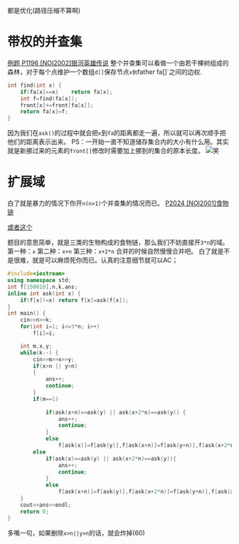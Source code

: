 都是优化(路径压缩不算啊)
# 带权的并查集
[例题 P1196 [NOI2002]银河英雄传说](https://www.luogu.com.cn/problem/P1196)
整个并查集可以看做一个由若干棵树组成的森林，对于每个点维护一个数组`d[]`保存节点`x到`father fa[]`之间的边权.
```C++
int find(int x) {
	if(fa[x]==x)	return fa[x];
	int f=find(fa[x]);
	front[x]+=front[fa[x]];
	return fa[x]=f;
}
```
因为我们在`ask()`的过程中就会把`x`到`fa`的距离都走一遍，所以就可以再次顺手把他们的距离表示出来。
PS：一开始一直不知道储存集合内的大小有什么用。其实就是新挪过来的元素的`front[]`修改时需要加上挪到的集合的原本长度。
![笑](https://wx1.sbimg.cn/2020/09/20/GQpiK.png)


# 扩展域
白了就是暴力的情况下你开`n(n>1)`个并查集的情况而已。
[P2024 [NOI2001]食物链](https://www.luogu.com.cn/problem/P2024)

[或者这个](https://www.luogu.com.cn/problem/P1892)

题目的意思简单，就是三类的生物构成的食物链，那么我们不妨直接开`3*n`的域。
第一种：`x`
第二种：`x+n`
第三种：`x+2*n`
合并的时候自然慢慢合并吧。
白了就是不是很难，就是可以麻烦死你而已。认真的注意细节就可以AC；

```C++
#include<iostream>
using namespace std;
int f[150010],n,k,ans;
inline int ask(int x) {
	if(f[x]!=x)	return f[x]=ask(f[x]);
}
int main() {
	cin>>n>>k;
	for(int i=1; i<=3*n; i++)
		f[i]=i;

	int m,x,y;
	while(k--) {
		cin>>m>>x>>y;
		if(x>n || y>n)
		{
			ans++;
			continue;
		}
		if(m==1)
		
			if(ask(x+n)==ask(y) || ask(x+2*n)==ask(y)) {
				ans++;
				continue;
			}
			else
				f[ask(x)]=f[ask(y)],f[ask(x+n)]=f[ask(y+n)],f[ask(x+2*n)]=f[ask(y+2*n)];
		else
			if(ask(x)==ask(y) || ask(x+2*n)==ask(y)){
				ans++;
				continue;
			}
			else
				f[ask(x+n)]=f[ask(y)],f[ask(x+2*n)]=f[ask(y+n)],f[ask(x)]=f[ask(y+2*n)];
	}
	cout<<ans<<endl;
	return 0;
}
```
多嘴一句，如果删除`x>n||y>n`的话，就会炸掉(60)
